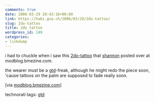 ```yaml
---
comments: true
date: 2006-03-29 20:43:16+00:00
link: https://habi.gna.ch/2006/03/29/2do-tattoo/
slug: 2do-tattoo
title: 2do tattoo
wordpress_id: 149
categories:
- linkdump
---
```



i had to chuckle when i saw this [2do-tattoo](http://modblog.bmezine.com/entries/200603282124.html) that [shannon](http://iam.bmezine.com/?glider) posted over at modblog.bmezine.com.
  
the wearer must be a [gtd](https://en.wikipedia.org/wiki/Gtd)-freak, although he might redo the piece soon, 'cause tattoos on the palm are supposed to fade really soon.



[via [modblog.bmezine.com](http://modblog.bmezine.com/entries/200603282124.html)]





technorati tags: [gtd](http://www.technorati.com/tag/gtd)

